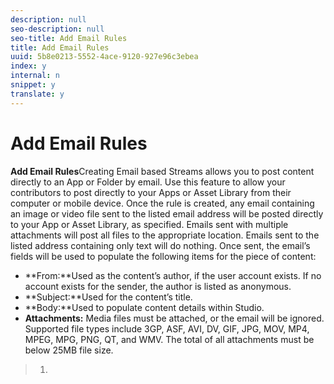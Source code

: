 ```yaml
---
description: null
seo-description: null
seo-title: Add Email Rules
title: Add Email Rules
uuid: 5b8e0213-5552-4ace-9120-927e96c3ebea
index: y
internal: n
snippet: y
translate: y
---
```


# Add Email Rules

**Add Email Rules**Creating Email based Streams allows you to post content directly to an App or Folder by email. Use this feature to allow your contributors to post directly to your Apps or Asset Library from their computer or mobile device.
Once the rule is created, any email containing an image or video file sent to the listed email address will be posted directly to your App or Asset Library, as specified. Emails sent with multiple attachments will post all files to the appropriate location. Emails sent to the listed address containing only text will do nothing.
Once sent, the email’s fields will be used to populate the following items for the piece of content:

* **From:**Used as the content’s author, if the user account exists. If no account exists for the sender, the author is listed as anonymous.
* **Subject:**Used for the content’s title.
* **Body:**Used to populate content details within Studio.
* **Attachments:** Media files must be attached, or the email will be ignored. Supported file types include 3GP, ASF, AVI, DV, GIF, JPG, MOV, MP4, MPEG, MPG, PNG, QT, and WMV. The total of all attachments must be below 25MB file size.

>1.
